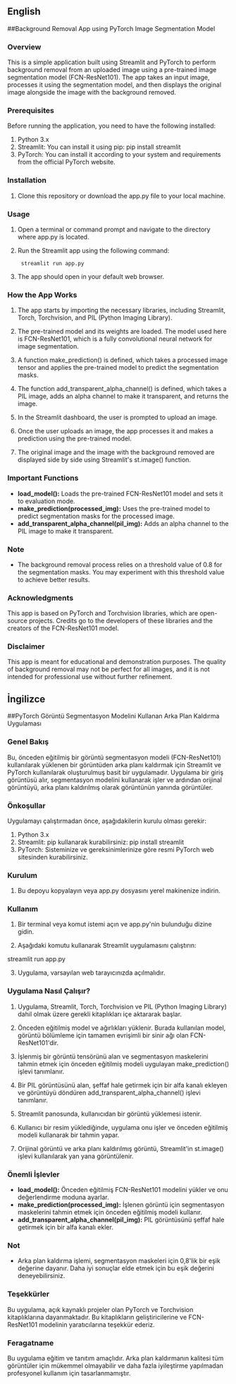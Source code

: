 ## English
##Background Removal App using PyTorch Image Segmentation Model 

### Overview
This is a simple application built using Streamlit and PyTorch to perform background removal from an uploaded image using a pre-trained image segmentation model (FCN-ResNet101). The app takes an input image, processes it using the segmentation model, and then displays the original image alongside the image with the background removed.

### Prerequisites

Before running the application, you need to have the following installed:

1. Python 3.x
2. Streamlit: You can install it using pip: pip install streamlit
3. PyTorch: You can install it according to your system and requirements from the official PyTorch website.

### Installation
1. Clone this repository or download the app.py file to your local machine.

### Usage

1. Open a terminal or command prompt and navigate to the directory where app.py is located.

2. Run the Streamlit app using the following command:

		streamlit run app.py

3. The app should open in your default web browser.

### How the App Works
1. The app starts by importing the necessary libraries, including Streamlit, Torch, Torchvision, and PIL (Python Imaging Library).

2. The pre-trained model and its weights are loaded. The model used here is FCN-ResNet101, which is a fully convolutional neural network for image segmentation.

3. A function make_prediction() is defined, which takes a processed image tensor and applies the pre-trained model to predict the segmentation masks.

4. The function add_transparent_alpha_channel() is defined, which takes a PIL image, adds an alpha channel to make it transparent, and returns the image.

5. In the Streamlit dashboard, the user is prompted to upload an image.

6. Once the user uploads an image, the app processes it and makes a prediction using the pre-trained model.

7. The original image and the image with the background removed are displayed side by side using Streamlit's st.image() function.

### Important Functions

- **load_model():** Loads the pre-trained FCN-ResNet101 model and sets it to evaluation mode.
- **make_prediction(processed_img):** Uses the pre-trained model to predict segmentation masks for the processed image.
- **add_transparent_alpha_channel(pil_img):** Adds an alpha channel to the PIL image to make it transparent.

### Note
- The background removal process relies on a threshold value of 0.8 for the segmentation masks. You may experiment with this threshold value to achieve better results.

### Acknowledgments
This app is based on PyTorch and Torchvision libraries, which are open-source projects. Credits go to the developers of these libraries and the creators of the FCN-ResNet101 model.

### Disclaimer
This app is meant for educational and demonstration purposes. The quality of background removal may not be perfect for all images, and it is not intended for professional use without further refinement.

## İngilizce
##PyTorch Görüntü Segmentasyon Modelini Kullanan Arka Plan Kaldırma Uygulaması

### Genel Bakış
Bu, önceden eğitilmiş bir görüntü segmentasyon modeli (FCN-ResNet101) kullanılarak yüklenen bir görüntüden arka planı kaldırmak için Streamlit ve PyTorch kullanılarak oluşturulmuş basit bir uygulamadır. Uygulama bir giriş görüntüsü alır, segmentasyon modelini kullanarak işler ve ardından orijinal görüntüyü, arka planı kaldırılmış olarak görüntünün yanında görüntüler.

### Önkoşullar

Uygulamayı çalıştırmadan önce, aşağıdakilerin kurulu olması gerekir:

1. Python 3.x
2. Streamlit: pip kullanarak kurabilirsiniz: pip install streamlit
3. PyTorch: Sisteminize ve gereksinimlerinize göre resmi PyTorch web sitesinden kurabilirsiniz.

### Kurulum
1. Bu depoyu kopyalayın veya app.py dosyasını yerel makinenize indirin.

### Kullanım

1. Bir terminal veya komut istemi açın ve app.py'nin bulunduğu dizine gidin.

2. Aşağıdaki komutu kullanarak Streamlit uygulamasını çalıştırın:

streamlit run app.py

3. Uygulama, varsayılan web tarayıcınızda açılmalıdır.

### Uygulama Nasıl Çalışır?
1. Uygulama, Streamlit, Torch, Torchvision ve PIL (Python Imaging Library) dahil olmak üzere gerekli kitaplıkları içe aktararak başlar.

2. Önceden eğitilmiş model ve ağırlıkları yüklenir. Burada kullanılan model, görüntü bölümleme için tamamen evrişimli bir sinir ağı olan FCN-ResNet101'dir.

3. İşlenmiş bir görüntü tensörünü alan ve segmentasyon maskelerini tahmin etmek için önceden eğitilmiş modeli uygulayan make_prediction() işlevi tanımlanır.

4. Bir PIL görüntüsünü alan, şeffaf hale getirmek için bir alfa kanalı ekleyen ve görüntüyü döndüren add_transparent_alpha_channel() işlevi tanımlanır.

5. Streamlit panosunda, kullanıcıdan bir görüntü yüklemesi istenir.

6. Kullanıcı bir resim yüklediğinde, uygulama onu işler ve önceden eğitilmiş modeli kullanarak bir tahmin yapar.

7. Orijinal görüntü ve arka planı kaldırılmış görüntü, Streamlit'in st.image() işlevi kullanılarak yan yana görüntülenir.

### Önemli İşlevler

- **load_model():** Önceden eğitilmiş FCN-ResNet101 modelini yükler ve onu değerlendirme moduna ayarlar.
- **make_prediction(processed_img):** İşlenen görüntü için segmentasyon maskelerini tahmin etmek için önceden eğitilmiş modeli kullanır.
- **add_transparent_alpha_channel(pil_img):** PIL görüntüsünü şeffaf hale getirmek için bir alfa kanalı ekler.

### Not
- Arka plan kaldırma işlemi, segmentasyon maskeleri için 0,8'lik bir eşik değerine dayanır. Daha iyi sonuçlar elde etmek için bu eşik değerini deneyebilirsiniz.

### Teşekkürler
Bu uygulama, açık kaynaklı projeler olan PyTorch ve Torchvision kitaplıklarına dayanmaktadır. Bu kitaplıkların geliştiricilerine ve FCN-ResNet101 modelinin yaratıcılarına teşekkür ederiz.

### Feragatname
Bu uygulama eğitim ve tanıtım amaçlıdır. Arka plan kaldırmanın kalitesi tüm görüntüler için mükemmel olmayabilir ve daha fazla iyileştirme yapılmadan profesyonel kullanım için tasarlanmamıştır.